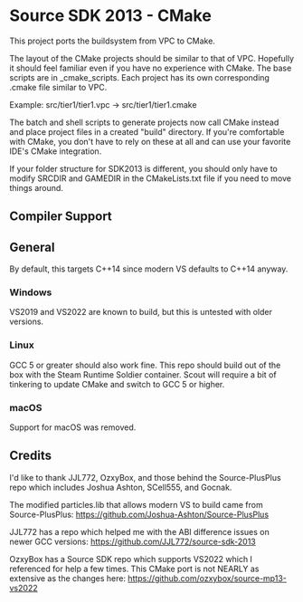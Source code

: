 # Source SDK 2013 - CMake
This project ports the buildsystem from VPC to CMake.

The layout of the CMake projects should be similar to that of VPC. Hopefully it should feel familiar even if you have no experience with CMake. The base scripts are in _cmake_scripts. Each project has its own corresponding .cmake file similar to VPC. 

Example: src/tier1/tier1.vpc -> src/tier1/tier1.cmake

The batch and shell scripts to generate projects now call CMake instead and place project files in a created "build" directory. If you're comfortable with CMake, you don't have to rely on these at all and can use your favorite IDE's CMake integration.

If your folder structure for SDK2013 is different, you should only have to modify SRCDIR and GAMEDIR in the CMakeLists.txt file if you need to move things around.

## Compiler Support

## General
By default, this targets C++14 since modern VS defaults to C++14 anyway. 

### Windows
VS2019 and VS2022 are known to build, but this is untested with older versions.

### Linux
GCC 5 or greater should also work fine. This repo should build out of the box with the Steam Runtime Soldier container. Scout will require a bit of tinkering to update CMake and switch to GCC 5 or higher.

### macOS
Support for macOS was removed.

## Credits

I'd like to thank JJL772, OzxyBox, and those behind the Source-PlusPlus repo which includes Joshua Ashton, SCell555, and Gocnak.

The modified particles.lib that allows modern VS to build came from Source-PlusPlus: https://github.com/Joshua-Ashton/Source-PlusPlus

JJL772 has a repo which helped me with the ABI difference issues on newer GCC versions: https://github.com/JJL772/source-sdk-2013

OzxyBox has a Source SDK repo which supports VS2022 which I referenced for help a few times. This CMake port is not NEARLY as extensive as the changes here: https://github.com/ozxybox/source-mp13-vs2022
